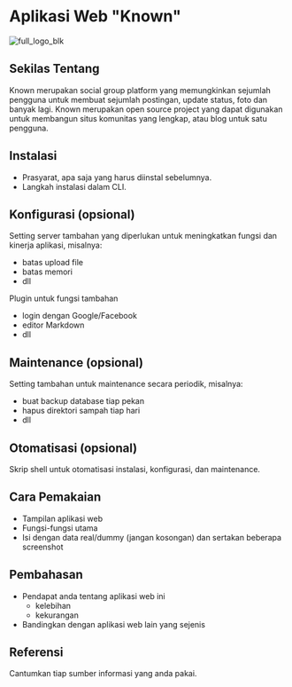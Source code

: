 # Aplikasi Web "Known"
![full_logo_blk](https://user-images.githubusercontent.com/60083946/111310174-5c2f9680-868f-11eb-9b66-655f14394381.png)

## Sekilas Tentang

Known merupakan social group platform yang memungkinkan sejumlah pengguna untuk membuat sejumlah postingan, update status, foto dan banyak lagi. Known merupakan open source project yang dapat digunakan untuk membangun situs komunitas yang lengkap, atau blog untuk satu pengguna.


## Instalasi

- Prasyarat, apa saja yang harus diinstal sebelumnya.
- Langkah instalasi dalam CLI.


## Konfigurasi (opsional)

Setting server tambahan yang diperlukan untuk meningkatkan fungsi dan kinerja aplikasi, misalnya:
- batas upload file
- batas memori
- dll

Plugin untuk fungsi tambahan
- login dengan Google/Facebook
- editor Markdown
- dll


##  Maintenance (opsional)

Setting tambahan untuk maintenance secara periodik, misalnya:
- buat backup database tiap pekan
- hapus direktori sampah tiap hari
- dll


## Otomatisasi (opsional)

Skrip shell untuk otomatisasi instalasi, konfigurasi, dan maintenance.


## Cara Pemakaian

- Tampilan aplikasi web
- Fungsi-fungsi utama
- Isi dengan data real/dummy (jangan kosongan) dan sertakan beberapa screenshot


## Pembahasan

- Pendapat anda tentang aplikasi web ini
    - kelebihan
    - kekurangan
- Bandingkan dengan aplikasi web lain yang sejenis


## Referensi

Cantumkan tiap sumber informasi yang anda pakai.
